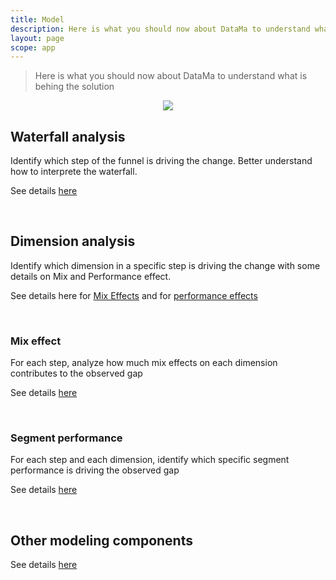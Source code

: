 ```yaml
---
title: Model
description: Here is what you should now about DataMa to understand what is behing the solution
layout: page
scope: app
---
```


> Here is what you should now about DataMa to understand what is behing the solution

<center><img src="{{site.url}}/{{site.baseurl}}/core_app/new/compare/model/images/Model-300x266.jpg"/></center>

## <b>Waterfall analysis</b>
Identify which step of the funnel is driving the change. Better understand how to interprete the waterfall. 

See details [here]({{site.url}}/{{site.baseurl}}/core_app/new/compare/interface/waterfall.html)

<br>

## <b>Dimension analysis</b>
Identify which dimension in a specific step is driving the change with some details on Mix and Performance effect.

See details here for [Mix Effects]({{site.url}}/{{site.baseurl}}/core_app/new/compare/model/dimension_analysis_mix.html) and for [performance effects]({{site.url}}/{{site.baseurl}}/core_app/new/compare/model/dimension_analysis_performance.html)

<br>

### Mix effect
For each step, analyze how much mix effects on each dimension contributes to the observed gap

See details [here]({{site.url}}/{{site.baseurl}}/core_app/new/compare/model/dimensions_analysis_mix.html)

<br>

### Segment performance
For each step and each dimension, identify which specific segment performance is driving the observed gap

See details [here]({{site.url}}/{{site.baseurl}}/core_app/new/compare/model/dimensions_analysis_performance.html)

<br>

## <b>Other modeling components</b>
See details [here]({{site.url}}/{{site.baseurl}}/core_app/new/compare/model/modeling_components)
